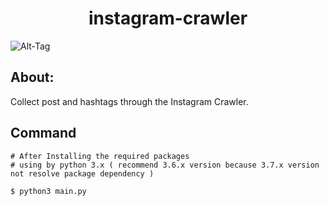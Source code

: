 <h1 align="center">instagram-crawler</h1>

![Alt-Tag](http://thegear.mygoodnews.com/imgdata/thegear_co_kr/201809/201809050119966.png)

## About:
Collect post and hashtags through the Instagram Crawler.

## Command
```
# After Installing the required packages
# using by python 3.x ( recommend 3.6.x version because 3.7.x version not resolve package dependency )

$ python3 main.py
```

